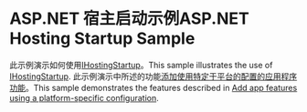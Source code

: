 # <a name="aspnet-hosting-startup-sample"></a><span data-ttu-id="c48fe-101">ASP.NET 宿主启动示例</span><span class="sxs-lookup"><span data-stu-id="c48fe-101">ASP.NET Hosting Startup Sample</span></span>

<span data-ttu-id="c48fe-102">此示例演示如何使用[IHostingStartup](https://docs.microsoft.com/dotnet/api/microsoft.aspnetcore.hosting.ihostingstartup)。</span><span class="sxs-lookup"><span data-stu-id="c48fe-102">This sample illustrates the use of [IHostingStartup](https://docs.microsoft.com/dotnet/api/microsoft.aspnetcore.hosting.ihostingstartup).</span></span> <span data-ttu-id="c48fe-103">此示例演示中所述的功能[添加使用特定于平台的配置的应用程序功能](https://docs.microsoft.com/aspnet/core/host-and-deploy/platform-specific-configuration)。</span><span class="sxs-lookup"><span data-stu-id="c48fe-103">This sample demonstrates the features described in [Add app features using a platform-specific configuration](https://docs.microsoft.com/aspnet/core/host-and-deploy/platform-specific-configuration).</span></span>
